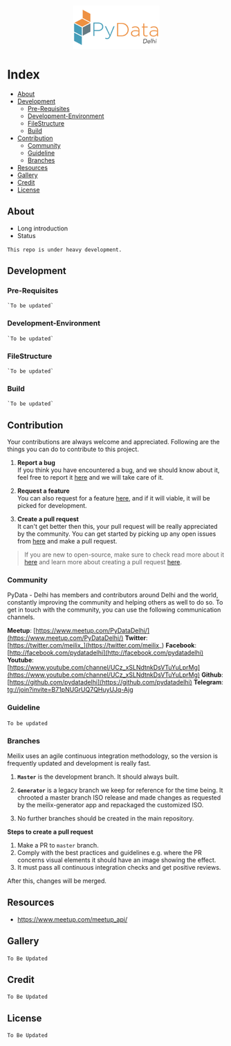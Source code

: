 <p align="center">
    <img src="./logo.png" width="200">
</p>

 
# Index 

- [About](#about)
- [Development](#development)
	- [Pre-Requisites](#pre-requisites)
	- [Development-Environment](#development-environment)
	- [FileStructure](#filestructure)
	- [Build](#build)
- [Contribution](#contribution)
	- [Community](#community)
	- [Guideline](#guideline)
	- [Branches](#branches)
- [Resources](#resources)
- [Gallery](#gallery)
- [Credit](#credit)
- [License](#license)

## About 
  - Long introduction
  - Status

`This repo is under heavy development.`


## Development 

### Pre-Requisites 
	`To be updated`
### Development-Environment
	`To be updated` 
### FileStructure
	`To be updated`
### Build
	`To be updated`

## Contribution 
 
Your contributions are always welcome and appreciated. Following are the things you can do to contribute to this project.

1. **Report a bug** <br>
If you think you have encountered a bug, and we should know about it, feel free to report it [here](https://github.com/pydatadelhi/pydatadelhi.github.io/issues/new) and we will take care of it.

2. **Request a feature** <br>
You can also request for a feature [here](https://github.com/pydatadelhi/pydatadelhi.github.io/issues/new), and if it will viable, it will be picked for development.  

3. **Create a pull request** <br>
It can't get better then this, your pull request will be really appreciated by the community. You can get started by picking up any open issues from [here](https://github.com/pydatadelhi/pydatadelhi.github.io/issues) and make a pull request.

> If you are new to open-source, make sure to check read more about it [here](https://www.digitalocean.com/community/tutorial_series/an-introduction-to-open-source) and learn more about creating a pull request [here](https://www.digitalocean.com/community/tutorials/how-to-create-a-pull-request-on-github).

### Community 


PyData - Delhi has members and contributors around Delhi and the world,  constantly improving the community and helping others as well to do so. To get in touch with the community, you can use the following communication channels. 
 
**Meetup**: [https://www.meetup.com/PyDataDelhi/](https://www.meetup.com/PyDataDelhi/)
**Twitter**: [https://twitter.com/meilix_](https://twitter.com/meilix_)
**Facebook**: [http://facebook.com/pydatadelhi](http://facebook.com/pydatadelhi)
**Youtube**: [https://www.youtube.com/channel/UCz_xSLNdtnkDsVTuYuLprMg](https://www.youtube.com/channel/UCz_xSLNdtnkDsVTuYuLprMg)
**Github**: [https://github.com/pydatadelhi](https://github.com/pydatadelhi)
**Telegram**: [tg://join?invite=B71pNUGrUQ7QHuyUJq-Ajg](tg://join?invite=B71pNUGrUQ7QHuyUJq-Ajg)

### Guideline

`To be updated`

### Branches
 

Meilix uses an agile continuous integration methodology, so the version is frequently updated and development is really fast. 

1. **`Master`** is the development branch. It should always built.

2. **`Generator`** is a legacy branch we keep for reference for the time being. It chrooted a master branch ISO release and made changes as requested by the meilix-generator app and repackaged the customized ISO.

3. No further branches should be created in the main repository.

**Steps to create a pull request**

1. Make a PR to `master` branch. 
2. Comply with the best practices and guidelines e.g. where the PR concerns visual elements it should have an image showing the effect.
3. It must pass all continuous integration checks and get positive reviews.

After this, changes will be merged.

## Resources

- https://www.meetup.com/meetup_api/

## Gallery

`To Be Updated`

## Credit

`To Be Updated`

## License

`To Be Updated`
